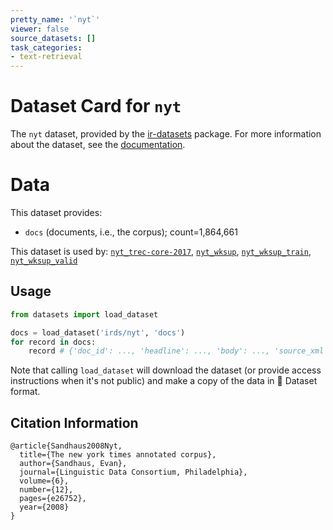 ```yaml
---
pretty_name: '`nyt`'
viewer: false
source_datasets: []
task_categories:
- text-retrieval
---
```


# Dataset Card for `nyt`

The `nyt` dataset, provided by the [ir-datasets](https://ir-datasets.com/) package.
For more information about the dataset, see the [documentation](https://ir-datasets.com/nyt#nyt).

# Data

This dataset provides:
 - `docs` (documents, i.e., the corpus); count=1,864,661


This dataset is used by: [`nyt_trec-core-2017`](https://huggingface.co/datasets/irds/nyt_trec-core-2017), [`nyt_wksup`](https://huggingface.co/datasets/irds/nyt_wksup), [`nyt_wksup_train`](https://huggingface.co/datasets/irds/nyt_wksup_train), [`nyt_wksup_valid`](https://huggingface.co/datasets/irds/nyt_wksup_valid)


## Usage

```python
from datasets import load_dataset

docs = load_dataset('irds/nyt', 'docs')
for record in docs:
    record # {'doc_id': ..., 'headline': ..., 'body': ..., 'source_xml': ...}

```

Note that calling `load_dataset` will download the dataset (or provide access instructions when it's not public) and make a copy of the
data in 🤗 Dataset format.

## Citation Information

```
@article{Sandhaus2008Nyt,
  title={The new york times annotated corpus},
  author={Sandhaus, Evan},
  journal={Linguistic Data Consortium, Philadelphia},
  volume={6},
  number={12},
  pages={e26752},
  year={2008}
}
```
